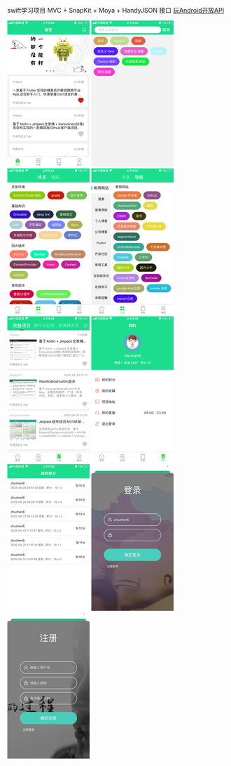 swift学习项目 MVC + SnapKit + Moya + HandyJSON
 接口 [玩Android开放API]( https://www.wanandroid.com/blog/show/2)

![1](https://github.com/Zhuzhen6/wan/blob/master/ZZXM/ZZXM/图片/首页.png)
![2](https://github.com/Zhuzhen6/wan/blob/master/ZZXM/ZZXM/图片/搜索.png)
![3](https://github.com/Zhuzhen6/wan/blob/master/ZZXM/ZZXM/图片/体系.png)
![4](https://github.com/Zhuzhen6/wan/blob/master/ZZXM/ZZXM/图片/导航.png)
![5](https://github.com/Zhuzhen6/wan/blob/master/ZZXM/ZZXM/图片/书架.png)
![6](https://github.com/Zhuzhen6/wan/blob/master/ZZXM/ZZXM/图片/我的.png)
![6](https://github.com/Zhuzhen6/wan/blob/master/ZZXM/ZZXM/图片/我的积分.png)
![7](https://github.com/Zhuzhen6/wan/blob/master/ZZXM/ZZXM/图片/登录.png)
![8](https://github.com/Zhuzhen6/wan/blob/master/ZZXM/ZZXM/图片/注册.png)
